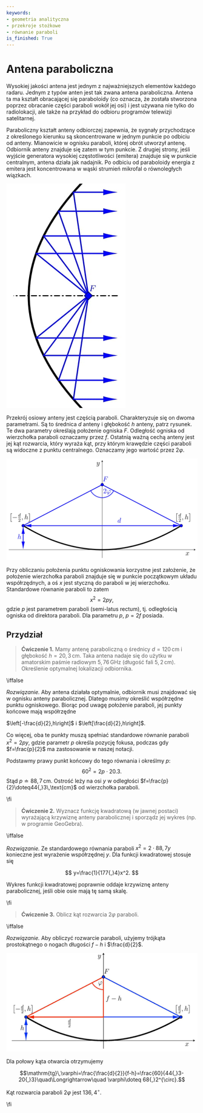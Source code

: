 ```yaml
---
keywords:
- geometria analityczna
- przekroje stożkowe
- równanie paraboli
is_finished: True
---
```




# Antena paraboliczna


Wysokiej jakości antena jest jednym z najważniejszych elementów każdego radaru.
Jednym z typów anten jest tak zwana antena paraboliczna.
Antena ta ma kształt obracającej się paraboloidy
(co oznacza, że została stworzona poprzez obracanie części paraboli wokół jej osi)
i jest używana nie tylko do radiolokacji, ale także
na przykład do odbioru programów telewizji satelitarnej.

Paraboliczny kształt anteny odbiorczej zapewnia, że sygnały przychodzące z określonego kierunku są skoncentrowane w jednym punkcie po odbiciu od anteny. Mianowicie w ognisku paraboli, której obrót utworzył antenę. Odbiornik anteny znajduje się zatem w tym punkcie. Z drugiej strony, jeśli wyjście generatora wysokiej częstotliwości (emitera) znajduje się w punkcie centralnym, antena działa jak nadajnik. Po odbiciu od paraboloidy energia z emitera jest koncentrowana w wąski strumień mikrofal o równoległych wiązkach.


![Przekrój przez antenę paraboliczną](00024_1.jpg)


Przekrój osiowy anteny jest częścią paraboli.
Charakteryzuje się on dwoma parametrami. Są to średnica $d$ anteny
i głębokość $h$ anteny, patrz rysunek.
Te dwa parametry określają położenie ogniska $F$.
Odległość ogniska od wierzchołka paraboli oznaczamy przez $f$.
Ostatnią ważną cechą anteny jest jej kąt rozwarcia,
który wyraża kąt, przy którym krawędzie części paraboli
są widoczne z punktu centralnego. Oznaczamy jego wartość przez $2\varphi$.


![Model anteny parabolicznej](00024_2.jpg)


Przy obliczaniu położenia punktu ogniskowania korzystne jest założenie, że
położenie wierzchołka paraboli znajduje się w punkcie początkowym układu współrzędnych,
a oś $x$ jest styczną do paraboli w jej wierzchołku.
Standardowe równanie paraboli to zatem $$x^2=2py,$$
gdzie $p$ jest parametrem paraboli (semi-latus rectum), tj. odległością ogniska
od direktora paraboli. Dla parametru $p$, $p=2f$ posiada.

## Przydział


> **Ćwiczenie 1.** Mamy antenę paraboliczną o średnicy $d=120\,\text{cm}$
> i głębokość $h=20{,}3\,\text{cm}$.
> Taka antena nadaje się do użytku w amatorskim paśmie radiowym $5{,}76\,\text{GHz}$
> (długość fali $5{,}2\,\text{cm}$). Określenie optymalnej lokalizacji odbiornika.

\iffalse

*Rozwiązanie.* Aby antena działała optymalnie,
odbiornik musi znajdować się w ognisku anteny parabolicznej.
Dlatego musimy określić współrzędne punktu ogniskowego.
Biorąc pod uwagę położenie paraboli, jej punkty końcowe mają współrzędne

$\left[-\frac{d}{2},h\right]$ i $\left[\frac{d}{2},h\right]$.

Co więcej, oba te punkty muszą spełniać standardowe równanie paraboli $x^2=2py,$
gdzie parametr $p$ określa pozycję fokusa,
podczas gdy $f=\frac{p}{2}$ ma zastosowanie w naszej notacji.

Podstawmy prawy punkt końcowy do tego równania i określmy $p$:
$$
60^2=2p\cdot 20{.}3.
$$ 
Stąd $p \doteq 88{,}7\,\text{cm}$.
Ostrość leży na osi $y$ w odległości $f=\frac{p}{2}\doteq44{,}3\,\text{cm}$
od wierzchołka paraboli.

\fi

> **Ćwiczenie 2.** Wyznacz funkcję kwadratową (w jawnej postaci)
> wyrażającą krzywiznę anteny parabolicznej i sporządz jej wykres (np. w programie GeoGebra).

\iffalse

*Rozwiązanie.* Ze standardowego równania paraboli $x^2=2\cdot 88{,}7 y$
konieczne jest wyrażenie współrzędnej $y$. Dla funkcji kwadratowej stosuje się

$$
y=\frac{1}{177{,}4}x^2.
$$

Wykres funkcji kwadratowej poprawnie oddaje krzywiznę anteny parabolicznej, jeśli obie osie mają tę samą skalę.

\fi

> **Ćwiczenie 3.** Oblicz kąt rozwarcia $2\varphi$ paraboli.

\iffalse

*Rozwiązanie.* Aby obliczyć rozwarcie paraboli,
użyjemy trójkąta prostokątnego o nogach długości $f-h$ i $\frac{d}{2}$.

![Trójkąt do obliczania kąta rozwarcia](00024_3.jpg)

Dla połowy kąta otwarcia otrzymujemy

$$\mathrm{tg}\,\varphi=\frac{\frac{d}{2}}{f-h}=\frac{60}{44{,}3-20{,}3}\quad\Longrightarrow\quad \varphi\doteq 68{,}2^{\circ}.$$

Kąt rozwarcia paraboli $2\varphi$ jest $136{,}4^{\circ}$.

\fi